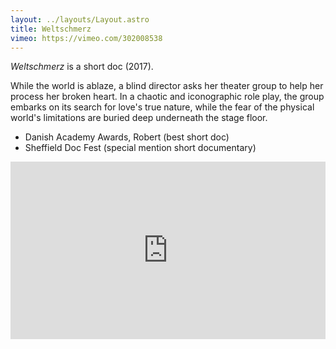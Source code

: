 ```yaml
---
layout: ../layouts/Layout.astro
title: Weltschmerz
vimeo: https://vimeo.com/302008538
---
```

*Weltschmerz* is a short doc (2017).

While the world is ablaze, a blind director asks her theater group to help her process her broken heart. In a chaotic and iconographic role play, the group embarks on its search for love's true nature, while the fear of the physical world's limitations are buried deep underneath the stage floor.

- Danish Academy Awards, Robert (best short doc)
- Sheffield Doc Fest (special mention short documentary)

<div style="padding:56.25% 0 0 0;position:relative;"><iframe src="https://player.vimeo.com/video/302008538?h=0d89234567&title=0&byline=0&portrait=0" style="position:absolute;top:0;left:0;width:100%;height:100%;" frameborder="0" allow="autoplay; fullscreen; picture-in-picture" allowfullscreen></iframe></div><script src="https://player.vimeo.com/api/player.js"></script>

